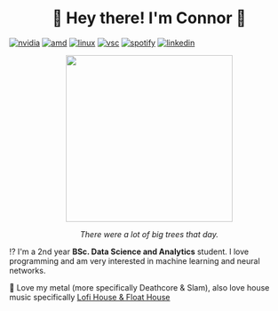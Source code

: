 
<h1 align="center">   
🍣 Hey there! I'm Connor 🍚 </h3>

[![nvidia](https://img.shields.io/badge/NVIDIA-RTX2080S-76B900?style=for-the-badge&logo=nvidia&logoColor=white)](https://www.gigabyte.com/uk/Graphics-Card/GV-N208SGAMINGOC-WHITE-8GD) 
[![amd](https://img.shields.io/badge/AMD-Ryzen_7_3800X-ED1C24?style=for-the-badge&logo=amd&logoColor=white)](https://www.amd.com/en/products/cpu/amd-ryzen-7-5800x) [![linux](https://img.shields.io/badge/Ubuntu-E95420?style=for-the-badge&logo=ubuntu&logoColor=white)](https://ubuntu.com) 
[![vsc](https://img.shields.io/badge/Visual_Studio_Code-0078D4?style=for-the-badge&logo=visual%20studio%20code&logoColor=white)](https://code.visualstudio.com)
[![spotify](https://img.shields.io/badge/Spotify-1ED760?&style=for-the-badge&logo=spotify&logoColor=white)](https://open.spotify.com/user/ninja246810?si=58cf1cb2a22a45c0) 
[![linkedin](https://img.shields.io/badge/LinkedIn-0077B5?style=for-the-badge&logo=linkedin&logoColor=white)](https://www.linkedin.com/in/connorbrook/)

<p align="center">
  <img src="https://imgur.com/74Oe9IA.jpeg" height="300"/>
</p>
<p align="center"> <i> There were a lot of big trees that day. </i> </p>

⁉️  I'm a 2nd year **BSc. Data Science and Analytics** student. I love programming and am very interested in machine learning and neural networks.

🎼 Love my metal (more specifically Deathcore & Slam), also love house music specifically [Lofi House & Float House](https://open.spotify.com/playlist/0lvLQrp4VqEj5cO8dh0p3k?si=0f6912fc93f646db)
